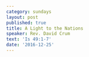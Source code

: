 ```yaml
---
category: sundays
layout: post
published: true
title: A Light to the Nations
speaker: Rev. David Crum
text: 'Is 49:1-7'
date: '2016-12-25'
---
```

